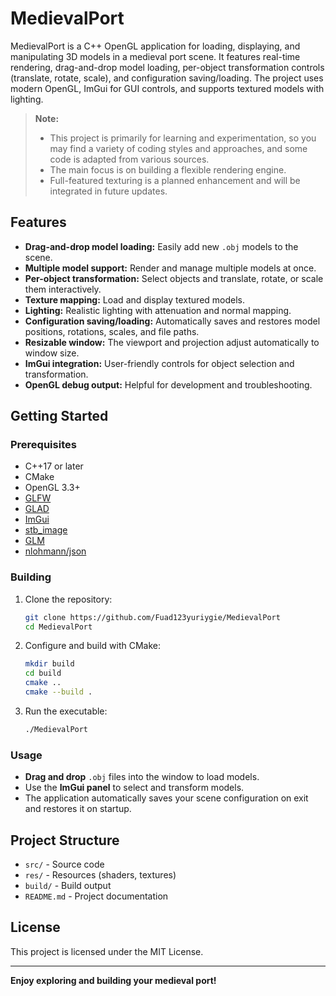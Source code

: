 # MedievalPort

MedievalPort is a C++ OpenGL application for loading, displaying, and manipulating 3D models in a medieval port scene. It features real-time rendering, drag-and-drop model loading, per-object transformation controls (translate, rotate, scale), and configuration saving/loading. The project uses modern OpenGL, ImGui for GUI controls, and supports textured models with lighting.

> **Note:**  
> - This project is primarily for learning and experimentation, so you may find a variety of coding styles and approaches, and some code is adapted from various sources.
> - The main focus is on building a flexible rendering engine.
> - Full-featured texturing is a planned enhancement and will be integrated in future updates.

## Features

- **Drag-and-drop model loading:** Easily add new `.obj` models to the scene.
- **Multiple model support:** Render and manage multiple models at once.
- **Per-object transformation:** Select objects and translate, rotate, or scale them interactively.
- **Texture mapping:** Load and display textured models.
- **Lighting:** Realistic lighting with attenuation and normal mapping.
- **Configuration saving/loading:** Automatically saves and restores model positions, rotations, scales, and file paths.
- **Resizable window:** The viewport and projection adjust automatically to window size.
- **ImGui integration:** User-friendly controls for object selection and transformation.
- **OpenGL debug output:** Helpful for development and troubleshooting.

## Getting Started

### Prerequisites

- C++17 or later
- CMake
- OpenGL 3.3+
- [GLFW](https://www.glfw.org/)
- [GLAD](https://glad.dav1d.de/)
- [ImGui](https://github.com/ocornut/imgui)
- [stb_image](https://github.com/nothings/stb)
- [GLM](https://github.com/g-truc/glm)
- [nlohmann/json](https://github.com/nlohmann/json)

### Building

1. Clone the repository:
    ```sh
    git clone https://github.com/Fuad123yuriygie/MedievalPort
    cd MedievalPort
    ```
2. Configure and build with CMake:
    ```sh
    mkdir build
    cd build
    cmake ..
    cmake --build .
    ```
3. Run the executable:
    ```sh
    ./MedievalPort
    ```

### Usage

- **Drag and drop** `.obj` files into the window to load models.
- Use the **ImGui panel** to select and transform models.
- The application automatically saves your scene configuration on exit and restores it on startup.

## Project Structure

- `src/` - Source code
- `res/` - Resources (shaders, textures)
- `build/` - Build output
- `README.md` - Project documentation

## License

This project is licensed under the MIT License.

---

**Enjoy exploring and building your medieval port!**